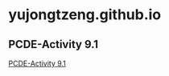 # yujongtzeng.github.io

## PCDE-Activity 9.1
[PCDE-Activity 9.1](https://yujongtzeng.github.io/PCDE-Activity-9.1/)
